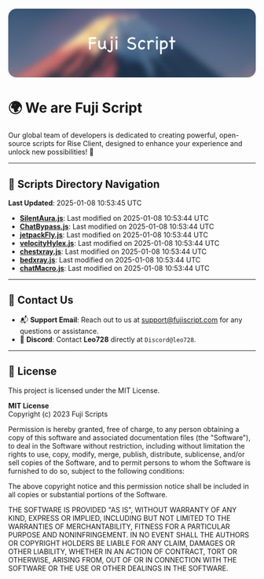 ![Banner](.github/b.webp)

# 🌍 **We are Fuji Script**

Our global team of developers is dedicated to creating powerful, open-source scripts for Rise Client, designed to enhance your experience and unlock new possibilities! 🌟

---
<!-- SCRIPTS_NAVIGATION_START -->
## 📂 **Scripts Directory Navigation**

**Last Updated**: 2025-01-08 10:53:45 UTC

- **[SilentAura.js](scripts/SilentAura.js)**: Last modified on 2025-01-08 10:53:44 UTC
- **[ChatBypass.js](scripts/ChatBypass.js)**: Last modified on 2025-01-08 10:53:44 UTC
- **[jetpackFly.js](scripts/jetpackFly.js)**: Last modified on 2025-01-08 10:53:44 UTC
- **[velocityHylex.js](scripts/velocityHylex.js)**: Last modified on 2025-01-08 10:53:44 UTC
- **[chestxray.js](scripts/chestxray.js)**: Last modified on 2025-01-08 10:53:44 UTC
- **[bedxray.js](scripts/bedxray.js)**: Last modified on 2025-01-08 10:53:44 UTC
- **[chatMacro.js](scripts/chatMacro.js)**: Last modified on 2025-01-08 10:53:44 UTC

<!-- SCRIPTS_NAVIGATION_END -->

---

## 💬 **Contact Us**  
- 📬 **Support Email**: Reach out to us at [support@fujiscript.com](mailto:support@fujiscript.com) for any questions or assistance.  
- 💬 **Discord**: Contact **Leo728** directly at `Discord@leo728`.

---

## 📜 **License**

This project is licensed under the MIT License.  

**MIT License**  
Copyright (c) 2023 Fuji Scripts  

Permission is hereby granted, free of charge, to any person obtaining a copy of this software and associated documentation files (the "Software"), to deal in the Software without restriction, including without limitation the rights to use, copy, modify, merge, publish, distribute, sublicense, and/or sell copies of the Software, and to permit persons to whom the Software is furnished to do so, subject to the following conditions:  

The above copyright notice and this permission notice shall be included in all copies or substantial portions of the Software.  

THE SOFTWARE IS PROVIDED "AS IS", WITHOUT WARRANTY OF ANY KIND, EXPRESS OR IMPLIED, INCLUDING BUT NOT LIMITED TO THE WARRANTIES OF MERCHANTABILITY, FITNESS FOR A PARTICULAR PURPOSE AND NONINFRINGEMENT. IN NO EVENT SHALL THE AUTHORS OR COPYRIGHT HOLDERS BE LIABLE FOR ANY CLAIM, DAMAGES OR OTHER LIABILITY, WHETHER IN AN ACTION OF CONTRACT, TORT OR OTHERWISE, ARISING FROM, OUT OF OR IN CONNECTION WITH THE SOFTWARE OR THE USE OR OTHER DEALINGS IN THE SOFTWARE.  
